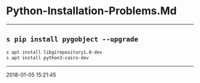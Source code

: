# Python-Installation-Problems.Md                                                
                                                                                 
-----------------------------------------                                        
##  `s pip install pygobject --upgrade`                                          
```bash                                                                          
s apt install libgirepository1.0-dev                                             
s apt install python3-cairo-dev                                                  
```                                                                              
                                                                                 
-----------------------------------------                                        
2018-01-05 15:21:45
